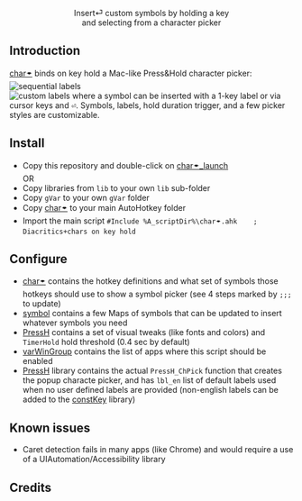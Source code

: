 <p align="center">
Insert⏎ custom symbols by holding a key
<br>
and selecting from a character picker
</p>

## Introduction

[char🠿](<./char🠿.ahk>) binds on key hold a Mac-like Press&Hold character picker:<br/>
    ![sequential labels](./img/ch🠿Dia.png)<br/>
    ![custom labels](./img/ch🠿Sym.png)
where a symbol can be inserted with a 1-key label or via cursor keys and <kbd>⏎</kbd>. Symbols, labels, hold duration trigger, and a few picker styles are customizable.


## Install

  - Copy this repository and double-click on [char🠿_launch](./char🠿_launch.ahk) <br/>
    OR
  - Copy libraries from `lib` to your own `lib` sub-folder
  - Copy `gVar` to your own `gVar` folder
  - Copy [char🠿](./char🠿.ahk) to your main AutoHotkey folder
  - Import the main script `#Include %A_scriptDir%\char🠿.ahk	; Diacritics+chars on key hold`

## Configure

  - [char🠿](./char🠿.ahk) contains the hotkey definitions and what set of symbols those hotkeys should use to show a symbol picker (see 4 steps marked by `;;;` to update)
  - [symbol](./gVar/symbol.ahk) contains a few Maps of symbols that can be updated to insert whatever symbols you need
  - [PressH](<./gVar/PressH.ahk>) contains a set of visual tweaks (like fonts and colors) and `TimerHold` hold threshold (0.4 sec by default)
  - [varWinGroup](./varWinGroup.ahk) contains the list of apps where this script should be enabled
  - [PressH](./lib/PressH.ahk) library contains the actual `PressH_ChPick` function that creates the popup characte picker, and has `lbl_en` list of default labels used when no user defined labels are provided (non-english labels can be added to the [constKey](./lib/constKey.ahk) library)

## Known issues
  - Caret detection fails in many apps (like Chrome) and would require a use of a UIAutomation/Accessibility library

## Credits
